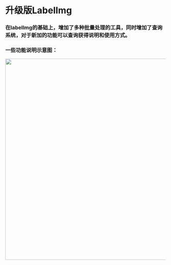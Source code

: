 # 升级版LabelImg

### 在labelImg的基础上，增加了多种批量处理的工具，同时增加了查询系统，对于新加的功能可以查询获得说明和使用方式。

### 一些功能说明示意图：
<img src="https://github.com/wufan-tb/improved-LabelImg/demo/1.jpg" width="633" >
